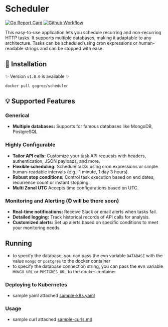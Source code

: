 # Scheduler

[![Go Report Card](https://goreportcard.com/badge/github.com/maacarma/scheduler?v=1)](https://goreportcard.com/report/github.com/maacarma/scheduler) 
[![Github Workflow](https://github.com/maacarma/scheduler/actions/workflows/go.yaml/badge.svg)](https://github.com/maacarma/scheduler/actions/workflows/go.yaml/badge.svg)

This easy-to-use application lets you schedule recurring and non-recurring HTTP tasks. It supports multiple databases, making it adaptable to any architecture. Tasks can be scheduled using cron expressions or human-readable strings and can be stopped with ease.


## 🚀 Installation

✨ Version `v1.0.0` is available ✨

`docker pull gogree/scheduler`

## 💡 Supported Features

### Generical

* **Multiple databases:** Supports for famous databases like MongoDB, PostgreSQL 

### Highly Configurable

* **Tailor API calls:** Customize your task API requests with headers, authentication, JSON payloads, and more.
* **Flexible scheduling:** Schedule tasks using cron expressions or simple human-readable intervals (e.g., 1 minute, 1 day 3 hours).
* **Robust stop conditions:** Control task execution based on end dates, recurrence count or instant stopping.
* **Multi Zonal UTC** Accepts time configurations based on UTC.

### Monitoring and Alerting (⏰ will be there soon)

* **Real-time notifications:** Receive Slack or email alerts when tasks fail.
* **Detailed logging:** Track historical records of API calls for analysis.
* **Customized alerts:** Set up alerts based on specific conditions to meet your monitoring needs.


## Running 

* to specify the database, you can pass the evn variable `DATABASE` with the value `mongo` or `postgres` to the docker container
* to specify the database connection string, you can pass the evn variable `MONGO_URL` or `POSTGRES_URL` to the docker container

### Deploying to Kubernetes
* sample yaml attached [sample-k8s.yaml](https://github.com/maacarma/scheduler/blob/main/examples/sample-k8s-deployment.yaml)

### Usage
* sample curl attached [sample-curls.md](https://github.com/maacarma/scheduler/examples/sample-curls.md)

